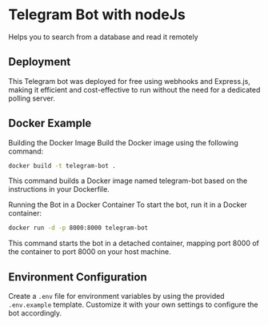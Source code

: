# Telegram Bot with nodeJs

Helps you to search from a database and read it remotely

## Deployment
This Telegram bot was deployed for free using webhooks and Express.js, making it efficient and cost-effective to run without the need for a dedicated polling server.

## Docker Example

Building the Docker Image
Build the Docker image using the following command:

```bash
docker build -t telegram-bot .
```

This command builds a Docker image named telegram-bot based on the instructions in your Dockerfile.

Running the Bot in a Docker Container
To start the bot, run it in a Docker container:

```bash
docker run -d -p 8000:8000 telegram-bot
```

This command starts the bot in a detached container, mapping port 8000 of the container to port 8000 on your host machine.

## Environment Configuration
Create a `.env` file for environment variables by using the provided `.env.example` template. Customize it with your own settings to configure the bot accordingly.


